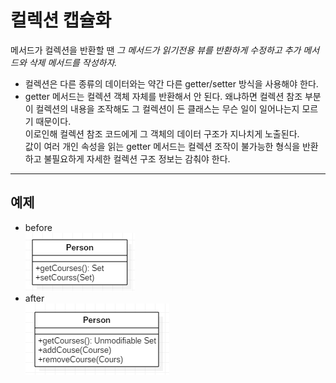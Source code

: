 # 컬렉션 캡슐화

메서드가 컬렉션을 반환할 땐
*그 메서드가 읽기전용 뷰를 반환하게 수정하고 추가 메서드와 삭제 메서드를 작성하자.*

* 컬렉션은 다른 종류의 데이터와는 약간 다른 getter/setter 방식을 사용해야 한다.
* getter 메서드는 컬렉션 객체 자체를 반환해서 안 된다. 왜냐하면 컬렉션 참조 부분이 컬렉션의 내용을 조작해도 그 컬렉션이 든 클래스는 무슨 일이 일어나는지 모르기 때문이다.  
이로인해 컬렉션 참조 코드에게 그 객체의 데이터 구조가 지나치게 노출된다.   
값이 여러 개인 속성을 읽는 getter 메서드는 컬렉션 조작이 불가능한 형식을 반환하고 불필요하게 자세한 컬렉션 구조 정보는 감춰야 한다.

---

## 예제
* before  
![Alt text](img/EncapsulateCollection01.PNG)
* after  
![Alt text](img/EncapsulateCollection02.PNG)
